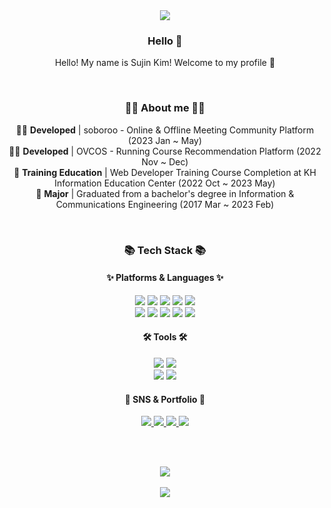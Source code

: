 <!-- ### Hi there 👋 -->
<!--
**KIMSUJIN98/KIMSUJIN98** is a ✨ _special_ ✨ repository because its `README.md` (this file) appears on your GitHub profile.

Here are some ideas to get you started:

- 🔭 I’m currently working on ...
- 🌱 I’m currently learning ...
- 👯 I’m looking to collaborate on ...
- 🤔 I’m looking for help with ...
- 💬 Ask me about ...
- 📫 How to reach me: ...
- 😄 Pronouns: ...
- ⚡ Fun fact: ...
-->


<div align="center">
 
<!-- Readme Header -->
<img src="https://capsule-render.vercel.app/api?type=waving&color=auto&height=200&section=header&text=KIMSUJIN98%20GitHub%20👋&fontAlign=70&fontAlignY=35&fontColor=FFFFFF&fontSize=40" />


<h3>Hello 👋</h3>

Hello!  My name is Sujin Kim!  Welcome to my profile 👋 

<br>

<h3>👨‍💻 About me 👨‍💻</h3>

**👨‍💻** **Developed** | soboroo - Online & Offline Meeting Community Platform (2023 Jan ~ May) <br>
**👨‍💻** **Developed** | OVCOS - Running Course Recommendation Platform (2022 Nov ~ Dec) <br>
**🌱** **Training Education** | Web Developer Training Course Completion at KH Information Education Center (2022 Oct  ~ 2023 May) <br>
**🏫** **Major** | Graduated from a bachelor's degree in Information & Communications Engineering (2017 Mar  ~ 2023 Feb)
 
<br>

<!-- Readme Badge: Tech Stack 
<img src="https://img.shields.io/badge/아이콘내용-바탕색?style=flat&logo=로고이름&logoColor=white"/> -->

<h3>📚 Tech Stack 📚</h3>

<h4>✨ Platforms & Languages ✨</h4>

<div>
	<img src="https://img.shields.io/badge/Java-007396?style=flat&logo=Conda-Forge&logoColor=white" />
	<img src="https://img.shields.io/badge/HTML5-E34F26?style=flat&logo=HTML5&logoColor=white" />
	<img src="https://img.shields.io/badge/CSS3-1572B6?style=flat&logo=CSS3&logoColor=white" />
	<img src="https://img.shields.io/badge/JavaScript-F7DF1E?style=flat&logo=javascript&logoColor=white" />
	<img src="https://img.shields.io/badge/jQuery-0769AD?style=flat&logo=jquery&logoColor=white" />
	<br>	
	<img src="https://img.shields.io/badge/Oracle SQL-F80000?style=flat&logo=oracle&logoColor=white" />
	<img src="https://img.shields.io/badge/MySQL-4479A1?style=flat&logo=MySQL&logoColor=white" />
	<img src="https://img.shields.io/badge/Mybatis-000000?style=flat&logo=Fluentd&logoColor=white" />
	<!--<img src="https://img.shields.io/badge/AWS-232F3E?style=flat&logo=amazonaws&logoColor=white" />-->
	<img src="https://img.shields.io/badge/Spring-6DB33F?style=flat&logo=spring&logoColor=white" />
	<!--<img src="https://img.shields.io/badge/Spring Boot-6DB33F?style=flat&logo=springboot&logoColor=white" />-->
	<img src="https://img.shields.io/badge/Bootstrap-7952B3?style=flat&logo=bootstrap&logoColor=white" />
	<!--<img src="https://img.shields.io/badge/Linux-FCC624?style=flat&logo=Linux&logoColor=white" />-->
</div>

<h4>🛠️ Tools 🛠️</h4>

<div>
	<img src="https://img.shields.io/badge/Eclipse IDE-2C2255?style=flat&logo=eclipseide&logoColor=white" />
	<img src="https://img.shields.io/badge/Visual Studio Code-007ACC?style=flat&logo=visualstudiocode&logoColor=white" />
	<br>
	<img src="https://img.shields.io/badge/Apache Tomcat-F8DC75?style=flat&logo=apachetomcat&logoColor=white" />
	<img src="https://img.shields.io/badge/GitHub-181717?style=flat&logo=github&logoColor=white" />
</div>

<h4>💾 SNS & Portfolio 💾</h4>

<div>
	<a href="#">
		<img src="https://img.shields.io/badge/Portfolio-FF3633?style=flat&logo=Micro.blog&logoColor=white" />
	</a>
	<a href="mailto:qwer9402@naver.com">
		<img src="https://img.shields.io/badge/Mail-03C75A?style=flat&logo=naver&logoColor=white" />
	</a>
	<!-- 노션 주소 메인페이지로 추후 변경 예정 -->
	<a href="https://www.notion.so/OVCOS-fa9e71071a31446c99d4810232c97833?pvs=4">
		<img src="https://img.shields.io/badge/Notion-000000?style=flat&logo=notion&logoColor=white" />
	</a>
	<a href="https://velog.io/@qwer9402/posts">
		<img src="https://img.shields.io/badge/Velog-20C997?style=flat&logo=velog&logoColor=white" />
	</a>
	
</div>

<br><br>
<!-- Readme Widget -->
<img src="https://github-readme-stats.vercel.app/api/top-langs/?username=KIMSUJIN98&layout=compact"><br><br>
<img src="https://github-readme-stats.vercel.app/api?username=KIMSUJIN98&show_icons=true">

</div>
